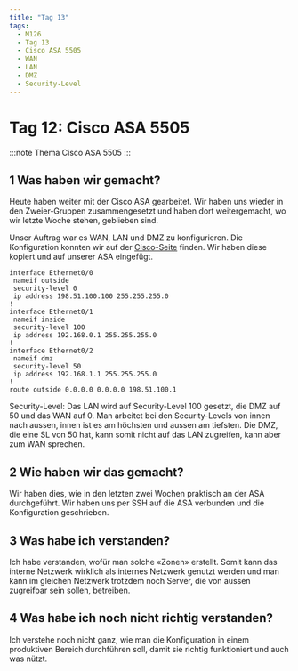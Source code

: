 ```yaml
---
title: "Tag 13"
tags:
  - M126
  - Tag 13
  - Cisco ASA 5505
  - WAN
  - LAN
  - DMZ
  - Security-Level
---
```


# Tag 12: Cisco ASA 5505

:::note Thema
Cisco ASA 5505
:::

## 1 Was haben wir gemacht?

Heute haben weiter mit der Cisco ASA gearbeitet. Wir haben uns wieder in den Zweier-Gruppen zusammengesetzt und haben dort weitergemacht, wo wir letzte Woche stehen, geblieben sind.

Unser Auftrag war es WAN, LAN und DMZ zu konfigurieren.
Die Konfiguration konnten wir auf der [Cisco-Seite](https://www.cisco.com/c/en/us/support/docs/security/asa-5500-x-series-next-generation-firewalls/115904-asa-config-dmz-00.html) finden. Wir haben diese kopiert und auf unserer ASA eingefügt.

```config
interface Ethernet0/0
 nameif outside
 security-level 0
 ip address 198.51.100.100 255.255.255.0
!
interface Ethernet0/1
 nameif inside
 security-level 100
 ip address 192.168.0.1 255.255.255.0
!
interface Ethernet0/2
 nameif dmz
 security-level 50
 ip address 192.168.1.1 255.255.255.0
!
route outside 0.0.0.0 0.0.0.0 198.51.100.1
```

Security-Level: Das LAN wird auf Security-Level 100 gesetzt, die DMZ auf 50 und das WAN auf 0. Man arbeitet bei den Security-Levels von innen nach aussen, innen ist es am höchsten und aussen am tiefsten. Die DMZ, die eine SL von 50 hat, kann somit nicht auf das LAN zugreifen, kann aber zum WAN sprechen.

## 2 Wie haben wir das gemacht?

Wir haben dies, wie in den letzten zwei Wochen praktisch an der ASA durchgeführt. Wir haben uns per SSH auf die ASA verbunden und die Konfiguration geschrieben.

## 3 Was habe ich verstanden?

Ich habe verstanden, wofür man solche «Zonen» erstellt. Somit kann das interne Netzwerk wirklich als internes Netzwerk genutzt werden und man kann im gleichen Netzwerk trotzdem noch Server, die von aussen zugreifbar sein sollen, betreiben.

## 4 Was habe ich noch nicht richtig verstanden?

Ich verstehe noch nicht ganz, wie man die Konfiguration in einem produktiven Bereich durchführen soll, damit sie richtig funktioniert und auch was nützt.